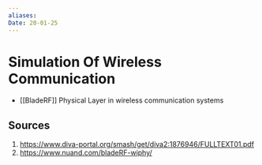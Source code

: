 ```yaml
---
aliases: 
Date: 20-01-25
---
```

# Simulation Of Wireless Communication
- [[BladeRF]]
Physical Layer in wireless communication systems




## Sources  
1. https://www.diva-portal.org/smash/get/diva2:1876946/FULLTEXT01.pdf
2. https://www.nuand.com/bladeRF-wiphy/